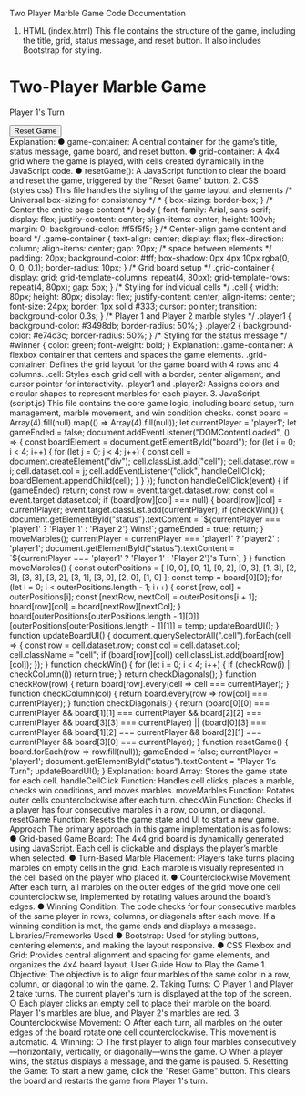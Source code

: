 Two Player Marble Game
Code Documentation
1. HTML (index.html)
This file contains the structure of the game, including the title, grid, status message, and reset
button. It also includes Bootstrap for styling.
<!DOCTYPE html>
<html lang="en">
<head>
<meta charset="UTF-8">
<meta name="viewport" content="width=device-width, initial-scale=1.0">
<title>Two-Player Marble Game</title>
<!-- Bootstrap for styling -->
<link href="https://stackpath.bootstrapcdn.com/bootstrap/4.5.2/css/bootstrap.min.css"
rel="stylesheet">
<link rel="stylesheet" href="styles.css">
</head>
<body>
<div class="game-container">
<h1>Two-Player Marble Game</h1>
<p id="status">Player 1's Turn</p>
<!-- Grid container for the board -->
<div class="grid-container mx-auto" id="board">
<!-- JavaScript generates the 4x4 grid cells here -->
</div>
<!-- Reset button for restarting the game -->
<button class="btn btn-primary" onclick="resetGame()">Reset Game</button>
</div>
<script src="script.js"></script>
</body>
</html>
Explanation:
● game-container: A central container for the game’s title, status message, game
board, and reset button.
● grid-container: A 4x4 grid where the game is played, with cells created dynamically
in the JavaScript code.
● resetGame(): A JavaScript function to clear the board and reset the game, triggered
by the "Reset Game" button.
2. CSS (styles.css)
This file handles the styling of the game layout and elements
/* Universal box-sizing for consistency */
* {
box-sizing: border-box;
}
/* Center the entire page content */
body {
font-family: Arial, sans-serif;
display: flex;
justify-content: center;
align-items: center;
height: 100vh;
margin: 0;
background-color: #f5f5f5;
}
/* Center-align game content and board */
.game-container {
text-align: center;
display: flex;
flex-direction: column;
align-items: center;
gap: 20px; /* space between elements */
padding: 20px;
background-color: #fff;
box-shadow: 0px 4px 10px rgba(0, 0, 0, 0.1);
border-radius: 10px;
}
/* Grid board setup */
.grid-container {
display: grid;
grid-template-columns: repeat(4, 80px);
grid-template-rows: repeat(4, 80px);
gap: 5px;
}
/* Styling for individual cells */
.cell {
width: 80px;
height: 80px;
display: flex;
justify-content: center;
align-items: center;
font-size: 24px;
border: 1px solid #333;
cursor: pointer;
transition: background-color 0.3s;
}
/* Player 1 and Player 2 marble styles */
.player1 {
background-color: #3498db;
border-radius: 50%;
}
.player2 {
background-color: #e74c3c;
border-radius: 50%;
}
/* Styling for the status message */
#winner {
color: green;
font-weight: bold;
}
Explanation:
.game-container: A flexbox container that centers and spaces the game elements.
.grid-container: Defines the grid layout for the game board with 4 rows and 4 columns.
.cell: Styles each grid cell with a border, center alignment, and cursor pointer for interactivity.
.player1 and .player2: Assigns colors and circular shapes to represent marbles for each
player.
3. JavaScript (script.js)
This file contains the core game logic, including board setup, turn management, marble
movement, and win condition checks.
const board = Array(4).fill(null).map(() => Array(4).fill(null));
let currentPlayer = 'player1';
let gameEnded = false;
document.addEventListener("DOMContentLoaded", () => {
const boardElement = document.getElementById("board");
for (let i = 0; i < 4; i++) {
for (let j = 0; j < 4; j++) {
const cell = document.createElement("div");
cell.classList.add("cell");
cell.dataset.row = i;
cell.dataset.col = j;
cell.addEventListener("click", handleCellClick);
boardElement.appendChild(cell);
}
}
});
function handleCellClick(event) {
if (gameEnded) return;
const row = event.target.dataset.row;
const col = event.target.dataset.col;
if (board[row][col] === null) {
board[row][col] = currentPlayer;
event.target.classList.add(currentPlayer);
if (checkWin()) {
document.getElementById("status").textContent = `${currentPlayer === 'player1' ?
'Player 1' : 'Player 2'} Wins!`;
gameEnded = true;
return;
}
moveMarbles();
currentPlayer = currentPlayer === 'player1' ? 'player2' : 'player1';
document.getElementById("status").textContent = `${currentPlayer === 'player1' ? 'Player
1' : 'Player 2'}'s Turn`;
}
}
function moveMarbles() {
const outerPositions = [
[0, 0], [0, 1], [0, 2], [0, 3],
[1, 3], [2, 3], [3, 3], [3, 2],
[3, 1], [3, 0], [2, 0], [1, 0]
];
const temp = board[0][0];
for (let i = 0; i < outerPositions.length - 1; i++) {
const [row, col] = outerPositions[i];
const [nextRow, nextCol] = outerPositions[i + 1];
board[row][col] = board[nextRow][nextCol];
}
board[outerPositions[outerPositions.length - 1][0]][outerPositions[outerPositions.length - 1][1]]
= temp;
updateBoardUI();
}
function updateBoardUI() {
document.querySelectorAll(".cell").forEach(cell => {
const row = cell.dataset.row;
const col = cell.dataset.col;
cell.className = "cell";
if (board[row][col]) cell.classList.add(board[row][col]);
});
}
function checkWin() {
for (let i = 0; i < 4; i++) {
if (checkRow(i) || checkColumn(i)) return true;
}
return checkDiagonals();
}
function checkRow(row) {
return board[row].every(cell => cell === currentPlayer);
}
function checkColumn(col) {
return board.every(row => row[col] === currentPlayer);
}
function checkDiagonals() {
return (board[0][0] === currentPlayer && board[1][1] === currentPlayer && board[2][2] ===
currentPlayer && board[3][3] === currentPlayer) ||
(board[0][3] === currentPlayer && board[1][2] === currentPlayer && board[2][1] ===
currentPlayer && board[3][0] === currentPlayer);
}
function resetGame() {
board.forEach(row => row.fill(null));
gameEnded = false;
currentPlayer = 'player1';
document.getElementById("status").textContent = "Player 1's Turn";
updateBoardUI();
}
Explanation:
board Array: Stores the game state for each cell.
handleCellClick Function: Handles cell clicks, places a marble, checks win conditions, and
moves marbles.
moveMarbles Function: Rotates outer cells counterclockwise after each turn.
checkWin Function: Checks if a player has four consecutive marbles in a row, column, or
diagonal.
resetGame Function: Resets the game state and UI to start a new game.
Approach
The primary approach in this game implementation is as follows:
● Grid-based Game Board: The 4x4 grid board is dynamically generated using
JavaScript. Each cell is clickable and displays the player’s marble when selected.
● Turn-Based Marble Placement: Players take turns placing marbles on empty cells in
the grid. Each marble is visually represented in the cell based on the player who placed
it.
● Counterclockwise Movement: After each turn, all marbles on the outer edges of the
grid move one cell counterclockwise, implemented by rotating values around the board’s
edges.
● Winning Condition: The code checks for four consecutive marbles of the same player
in rows, columns, or diagonals after each move. If a winning condition is met, the game
ends and displays a message.
Libraries/Frameworks Used
● Bootstrap: Used for styling buttons, centering elements, and making the layout
responsive.
● CSS Flexbox and Grid: Provides central alignment and spacing for game elements, and
organizes the 4x4 board layout.
User Guide
How to Play the Game
1. Objective: The objective is to align four marbles of the same color in a row, column, or
diagonal to win the game.
2. Taking Turns:
○ Player 1 and Player 2 take turns. The current player's turn is displayed at the top
of the screen.
○ Each player clicks an empty cell to place their marble on the board. Player 1's
marbles are blue, and Player 2's marbles are red.
3. Counterclockwise Movement:
○ After each turn, all marbles on the outer edges of the board rotate one cell
counterclockwise. This movement is automatic.
4. Winning:
○ The first player to align four marbles consecutively—horizontally, vertically, or
diagonally—wins the game.
○ When a player wins, the status displays a message, and the game is paused.
5. Resetting the Game: To start a new game, click the "Reset Game" button. This clears
the board and restarts the game from Player 1's turn.
